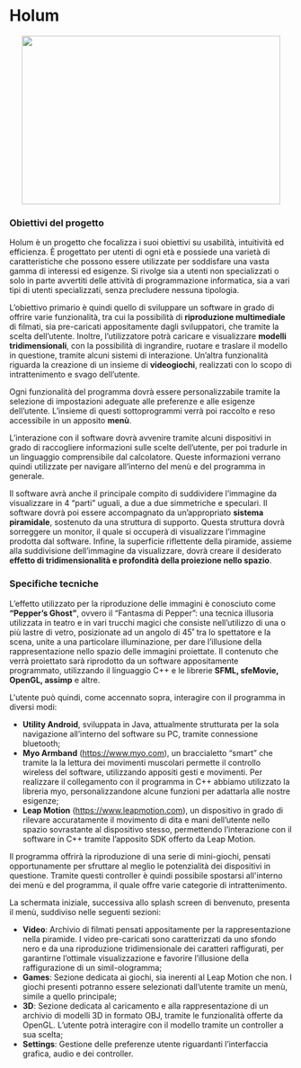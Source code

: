 # Holum

<p align="center">
  <img width="460" height="300" src="https://github.com/Wadaboa/Holum-Project/blob/master/Resource%20Files/Other/holum.png">
</p>

### Obiettivi del progetto
Holum è un progetto che focalizza i suoi obiettivi su usabilità, intuitività ed efficienza. 
È progettato per utenti di ogni età e possiede una varietà di caratteristiche che possono essere utilizzate per soddisfare una vasta gamma di interessi ed esigenze.
Si rivolge sia a utenti non specializzati o solo in parte avvertiti delle attività di programmazione informatica, sia a vari tipi di utenti specializzati, senza precludere nessuna tipologia.

L’obiettivo primario è quindi quello di sviluppare un software in grado di offrire varie funzionalità, tra cui la possibilità di **riproduzione multimediale** di filmati, sia pre-caricati appositamente dagli sviluppatori, che tramite la scelta dell’utente.
Inoltre, l’utilizzatore potrà caricare e visualizzare **modelli tridimensionali**, con la possibilità di ingrandire, ruotare e traslare il modello in questione, tramite alcuni sistemi di interazione. 
Un’altra funzionalità riguarda la creazione di un insieme di **videogiochi**, realizzati con lo scopo di intrattenimento e svago dell’utente. 

Ogni funzionalità del programma dovrà essere personalizzabile tramite la selezione di impostazioni adeguate alle preferenze e alle esigenze dell’utente. 
L’insieme di questi sottoprogrammi verrà poi raccolto e reso accessibile in un apposito **menù**.

L’interazione con il software dovrà avvenire tramite alcuni dispositivi in grado di raccogliere informazioni sulle scelte dell’utente, per poi tradurle in un linguaggio comprensibile dal calcolatore. 
Queste informazioni verrano quindi utilizzate per navigare all’interno del menù e del programma in generale.

Il software avrà anche il principale compito di suddividere l’immagine da visualizzare in 4 “parti” uguali, a due a due simmetriche e speculari.
Il software dovrà poi essere accompagnato da un’appropriato **sistema piramidale**, sostenuto da una struttura di supporto. 
Questa struttura dovrà sorreggere un monitor, il quale si occuperà di visualizzare l’immagine prodotta dal software.
Infine, la superficie riflettente della piramide, assieme alla suddivisione dell’immagine da visualizzare, dovrà creare il desiderato **effetto di tridimensionalità e profondità della proiezione nello spazio**.

### Specifiche tecniche
L’effetto utilizzato per la riproduzione delle immagini è conosciuto come **“Pepper’s Ghost”**, ovvero il “Fantasma di Pepper”: una tecnica illusoria utilizzata in teatro e in vari trucchi magici che consiste nell’utilizzo di una o più lastre di vetro, posizionate ad un angolo di 45˚ tra lo spettatore e la scena, unite a una particolare illuminazione, per dare l’illusione della rappresentazione nello spazio delle immagini proiettate.
Il contenuto che verrà proiettato sarà riprodotto da un software appositamente programmato, utilizzando il linguaggio C++ e le librerie **SFML, sfeMovie, OpenGL, assimp** e altre.

L'utente può quindi, come accennato sopra, interagire con il programma in diversi modi:
* **Utility Android**, sviluppata in Java, attualmente strutturata per la sola navigazione all’interno del software su PC, tramite connessione bluetooth;
* **Myo Armband** (https://www.myo.com), un braccialetto “smart” che tramite la la lettura dei movimenti muscolari permette il controllo wireless del software, utilizzando appositi gesti e movimenti. 
Per realizzare il collegamento con il programma in C++ abbiamo utilizzato la libreria myo, personalizzandone alcune funzioni per adattarla alle nostre esigenze;
* **Leap Motion** (https://www.leapmotion.com), un dispositivo in grado di rilevare accuratamente il movimento di dita e mani dell’utente nello spazio sovrastante al dispositivo stesso, permettendo l’interazione con il software in C++ tramite l’apposito SDK offerto da Leap Motion. 

Il programma offrirà la riproduzione di una serie di mini-giochi, pensati opportunamente per sfruttare al meglio le potenzialità dei dispositivi in questione.
Tramite questi controller è quindi possibile spostarsi all'interno dei menù e del programma, il quale offre varie categorie di intrattenimento. 

La schermata iniziale, successiva allo splash screen di benvenuto, presenta il menù, suddiviso nelle seguenti sezioni:
* **Video**: Archivio di filmati pensati appositamente per la rappresentazione nella piramide. 
I video pre-caricati sono caratterizzati da uno sfondo nero e da una riproduzione tridimensionale dei caratteri raffigurati, per garantirne l’ottimale visualizzazione e favorire l’illusione della raffigurazione di un simil-ologramma;
* **Games**: Sezione dedicata ai giochi, sia inerenti al Leap Motion che non. 
I giochi presenti potranno essere selezionati dall’utente tramite un menù, simile a quello principale;
* **3D**: Sezione dedicata al caricamento e alla rappresentazione di un archivio di modelli 3D in formato OBJ, tramite le funzionalità offerte da OpenGL. 
L’utente potrà interagire con il modello tramite un controller a sua scelta;
* **Settings**: Gestione delle preferenze utente riguardanti l’interfaccia grafica, audio e dei controller.
